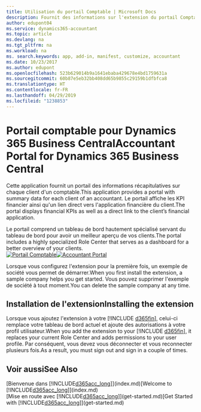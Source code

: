 ```yaml
---
title: Utilisation du portail Comptable | Microsoft Docs
description: Fournit des informations sur l'extension du portail Comptable.
author: edupont04
ms.service: dynamics365-accountant
ms.topic: article
ms.devlang: na
ms.tgt_pltfrm: na
ms.workload: na
ms. search.keywords: app, add-in, manifest, customize, accountant
ms.date: 10/23/2017
ms.author: edupont
ms.openlocfilehash: 523b629014b9a1641ebaba429678e4bd1759631a
ms.sourcegitcommit: 60b87e5eb32bb408dd65b9855c29159b1dfbfca8
ms.translationtype: HT
ms.contentlocale: fr-FR
ms.lasthandoff: 04/29/2019
ms.locfileid: "1238853"
---
```

# <a name="accountant-portal-for-dynamics-365-business-central"></a><span data-ttu-id="e7ee4-103">Portail comptable pour Dynamics 365 Business Central</span><span class="sxs-lookup"><span data-stu-id="e7ee4-103">Accountant Portal for Dynamics 365 Business Central</span></span>
<span data-ttu-id="e7ee4-104">Cette application fournit un portail des informations récapitulatives sur chaque client d'un comptable.</span><span class="sxs-lookup"><span data-stu-id="e7ee4-104">This application provides a portal with summary data for each client of an accountant.</span></span> <span data-ttu-id="e7ee4-105">Le portail affiche les KPI financier ainsi qu'un lien direct vers l'application financière du client.</span><span class="sxs-lookup"><span data-stu-id="e7ee4-105">The portal displays financial KPIs as well as a direct link to the client’s financial application.</span></span>  

<span data-ttu-id="e7ee4-106">Le portail comprend un tableau de bord hautement spécialisé servant du tableau de bord pour avoir un meilleur aperçu de vos clients.</span><span class="sxs-lookup"><span data-stu-id="e7ee4-106">The portal includes a highly specialized Role Center that serves as a dashboard for a better overview of your clients.</span></span>  
<span data-ttu-id="e7ee4-107">[![Portail Comptable](./media/accountant-get-started/accountant-dashboard.png)](https://go.microsoft.com/fwlink/?linkid=851257)</span><span class="sxs-lookup"><span data-stu-id="e7ee4-107">[![Accountant Portal](./media/accountant-get-started/accountant-dashboard.png)](https://go.microsoft.com/fwlink/?linkid=851257)</span></span>

<span data-ttu-id="e7ee4-108">Lorsque vous configurez l'extension pour la première fois, un exemple de société vous permet de démarrer.</span><span class="sxs-lookup"><span data-stu-id="e7ee4-108">When you first install the extension, a sample company helps you get started.</span></span> <span data-ttu-id="e7ee4-109">Vous pouvez supprimer l'exemple de société à tout moment.</span><span class="sxs-lookup"><span data-stu-id="e7ee4-109">You can delete the sample company at any time.</span></span>  

## <a name="installing-the-extension"></a><span data-ttu-id="e7ee4-110">Installation de l'extension</span><span class="sxs-lookup"><span data-stu-id="e7ee4-110">Installing the extension</span></span>
<span data-ttu-id="e7ee4-111">Lorsque vous ajoutez l'extension à votre [!INCLUDE [d365fin](includes/d365fin_md.md)], celui-ci remplace votre tableau de bord actuel et ajoute des autorisations à votre profil utilisateur.</span><span class="sxs-lookup"><span data-stu-id="e7ee4-111">When you add the extension to your [!INCLUDE [d365fin](includes/d365fin_md.md)], it replaces your current Role Center and adds permissions to your user profile.</span></span> <span data-ttu-id="e7ee4-112">Par conséquent, vous devez vous déconnecter et vous reconnecter plusieurs fois.</span><span class="sxs-lookup"><span data-stu-id="e7ee4-112">As a result, you must sign out and sign in a couple of times.</span></span>  

## <a name="see-also"></a><span data-ttu-id="e7ee4-113">Voir aussi</span><span class="sxs-lookup"><span data-stu-id="e7ee4-113">See Also</span></span>
<span data-ttu-id="e7ee4-114">[Bienvenue dans [!INCLUDE[d365acc_long](includes/d365acc_long_md.md)]](index.md)</span><span class="sxs-lookup"><span data-stu-id="e7ee4-114">[Welcome to [!INCLUDE[d365acc_long](includes/d365acc_long_md.md)]](index.md)</span></span>  
<span data-ttu-id="e7ee4-115">[Mise en route avec [!INCLUDE[d365acc_long](includes/d365acc_long_md.md)]](get-started.md)</span><span class="sxs-lookup"><span data-stu-id="e7ee4-115">[Get Started with [!INCLUDE[d365acc_long](includes/d365acc_long_md.md)]](get-started.md)</span></span>  
